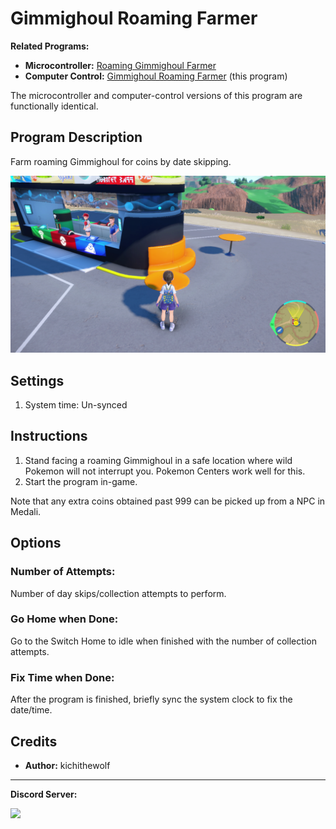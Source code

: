# Gimmighoul Roaming Farmer

**Related Programs:**
- **Microcontroller:** [Roaming Gimmighoul Farmer](https://github.com/PokemonAutomation/Microcontroller/blob/master/Wiki/Programs/PokemonSV/RoamingGimmighoulFarmer.md)
- **Computer Control:** [Gimmighoul Roaming Farmer](https://github.com/PokemonAutomation/ComputerControl/blob/master/Wiki/Programs/PokemonSV/GimmighoulRoamingFarmer.md) (this program)

The microcontroller and computer-control versions of this program are functionally identical.

## Program Description

Farm roaming Gimmighoul for coins by date skipping.

<img src="images/RoamingGimmighoulFarm-0.png">

## Settings

1. System time: Un-synced

## Instructions

1. Stand facing a roaming Gimmighoul in a safe location where wild Pokemon will not interrupt you. Pokemon Centers work well for this.
2. Start the program in-game.

Note that any extra coins obtained past 999 can be picked up from a NPC in Medali.

## Options

### Number of Attempts:

Number of day skips/collection attempts to perform.

### Go Home when Done:

Go to the Switch Home to idle when finished with the number of collection attempts.

### Fix Time when Done:

After the program is finished, briefly sync the system clock to fix the date/time.


## Credits

- **Author:** kichithewolf


<hr>

**Discord Server:** 

[<img src="https://canary.discordapp.com/api/guilds/695809740428673034/widget.png?style=banner2">](https://discord.gg/cQ4gWxN)


